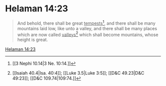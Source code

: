 # Helaman 14:23

> And behold, there shall be great <u>tempests</u>[^a], and there shall be many mountains laid low, like unto a valley, and there shall be many places which are now called <u>valleys</u>[^b] which shall become mountains, whose height is great.

[Helaman 14:23](https://www.churchofjesuschrist.org/study/scriptures/bofm/hel/14?lang=eng&id=p23#p23)


[^a]: [[3 Nephi 10.14|3 Ne. 10:14.]]
[^b]: [[Isaiah 40.4|Isa. 40:4]]; [[Luke 3.5|Luke 3:5]]; [[D&C 49.23|D&C 49:23]]; [[D&C 109.74|109:74.]]
